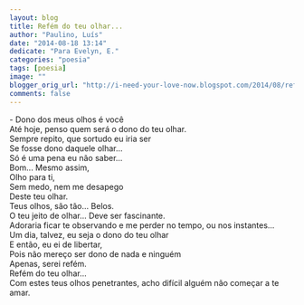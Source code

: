 ```yaml
---
layout: blog
title: Refém do teu olhar...
author: "Paulino, Luís"
date: "2014-08-18 13:14"
dedicate: "Para Evelyn, E."
categories: "poesia"
tags: [poesia]
image: ""
blogger_orig_url: "http://i-need-your-love-now.blogspot.com/2014/08/refem-do-teu-olhar.html"
comments: false
---
```


\- Dono dos meus olhos é você\
Até hoje, penso quem será o dono do teu olhar.\
Sempre repito, que sortudo eu iria ser\
Se fosse dono daquele olhar...\
Só é uma pena eu não saber...\
Bom... Mesmo assim,\
Olho para ti,\
Sem medo, nem me desapego\
Deste teu olhar.\
Teus olhos, são tão... Belos.\
O teu jeito de olhar... Deve ser fascinante.\
Adoraria ficar te observando e me perder no tempo, ou nos instantes...\
Um dia, talvez, eu seja o dono do teu olhar\
E então, eu ei de libertar,\
Pois não mereço ser dono de nada e ninguém\
Apenas, serei refém.\
Refém do teu olhar...\
Com estes teus olhos penetrantes, acho difícil alguém não começar a te amar.

